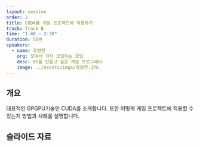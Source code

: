 ```yaml
---
layout: session
order: 2
title: CUDA를 게임 프로젝트에 적용하기
track: Track B
time: "1:40 ~ 2:30"
duration: 50분
speakers:
  - name: 유영천
    org: 모여서 각자 코딩하는 모임
    desc: OS를 만들고 싶은 게임 프로그래머
    image: ../assets/imgs/유영천.JPG
---
```


## 개요
대표적인 GPGPU기술인 CUDA를 소개합니다.
또한 어떻게 게임 프로젝트에 적용할 수 있는지 방법과 사례를 설명합니다.
## 슬라이드 자료
